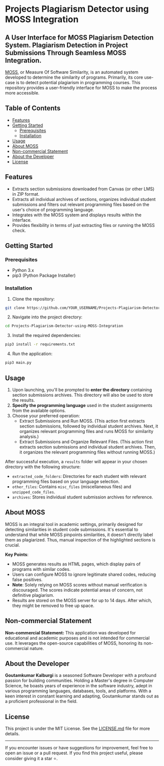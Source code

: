 # Projects Plagiarism Detector using MOSS Integration
## A User Interface for MOSS Plagiarism Detection System. Plagiarism Detection in Project Submissions Through Seamless MOSS Integration.

[MOSS](https://theory.stanford.edu/~aiken/moss/), or Measure Of Software Similarity, is an automated system developed to determine the similarity of programs. Primarily, its core use-case is to detect potential plagiarism in programming courses. This repository provides a user-friendly interface for MOSS to make the process more accessible.

## Table of Contents
- [Features](#features)
- [Getting Started](#getting-started)
  * [Prerequisites](#prerequisites)
  * [Installation](#installation)
- [Usage](#usage)
- [About MOSS](#about-moss)
- [Non-commercial Statement](#non-commercial-statement)
- [About the Developer](#about-the-developer)
- [License](#license)

## Features

- Extracts section submissions downloaded from Canvas (or other LMS) in ZIP format.
- Extracts all individual archives of sections, organizes individual student submissions and filters out relevant programming files based on the user's choice of programming language.
- Integrates with the MOSS system and displays results within the interface.
- Provides flexibility in terms of just extracting files or running the MOSS check.

## Getting Started

### Prerequisites

- Python 3.x
- pip3 (Python Package Installer)

### Installation

1. Clone the repository:

```bash
git clone https://github.com/YOUR_USERNAME/Projects-Plagiarism-Detector-using-MOSS-Integration.git
```

2. Navigate into the project directory:

```bash
cd Projects-Plagiarism-Detector-using-MOSS-Integration
```

3. Install the required dependencies:

```bash
pip3 install -r requirements.txt
```

4. Run the application:

```bash
pip3 main.py
```

## Usage

1. Upon launching, you'll be prompted to **enter the directory** containing section submissions archives. This directory will also be used to store the results.
2. **Specify the programming language** used in the student assignments from the available options.
3. Choose your preferred operation:
   - Extract Submissions and Run MOSS. (This action first extracts section submissions, followed by individual student archives. Next, it organizes relevant programming files and runs MOSS for similarity analysis.)
   - Extract Submissions and Organize Relevant Files. (This action first extracts section submissions and individual student archives. Then, it organizes the relevant programming files without running MOSS.)

After successful execution, a `results` folder will appear in your chosen directory with the following structure:

- `extracted_code_folders`: Directories for each student with relevant programming files based on your language selection.
- `other_files`: Contains `misc_files` (miscellaneous files) and `unzipped_code_files`.
- `archives`: Stores individual student submission archives for reference.

## About MOSS

MOSS is an integral tool in academic settings, primarily designed for detecting similarities in student code submissions. It's essential to understand that while MOSS pinpoints similarities, it doesn't directly label them as plagiarized. Thus, manual inspection of the highlighted sections is crucial.

**Key Points**:
- MOSS generates results as HTML pages, which display pairs of programs with similar codes.
- Users can configure MOSS to ignore legitimate shared codes, reducing false positives.
- **Note**: Solely relying on MOSS scores without manual verification is discouraged. The scores indicate potential areas of concern, not definitive plagiarism.
- Results are stored on the MOSS server for up to 14 days. After which, they might be removed to free up space.

## Non-commercial Statement

**Non-commercial Statement:** This application was developed for educational and academic purposes and is not intended for commercial use. It leverages the open-source capabilities of MOSS, honoring its non-commercial nature.

## About the Developer

**Goutamkumar Kalburgi** is a seasoned Software Developer with a profound passion for building communities. Holding a Master's degree in Computer Science, he boasts years of experience in the software industry, adept in various programming languages, databases, tools, and platforms. With a keen interest in constant learning and adapting, Goutamkumar stands out as a proficient professional in the field. 

## License

This project is under the MIT License. See the [LICENSE.md](LICENSE.md) file for more details.

---

If you encounter issues or have suggestions for improvement, feel free to open an issue or a pull request. If you find this project useful, please consider giving it a star ⭐.
